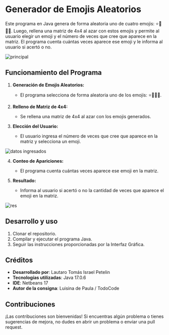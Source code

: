 # Generador de Emojis Aleatorios

Este programa en Java genera de forma aleatoria uno de cuatro emojis: ⭐🎄🎅🎁. Luego, rellena una matriz de 4x4 al azar con estos emojis y permite al usuario elegir un emoji y el número de veces que cree que aparece en la matriz. El programa cuenta cuántas veces aparece ese emoji y le informa al usuario si acertó o no.

![principal](https://github.com/user-attachments/assets/3fc344e2-fb90-4a33-9842-b36afc489515)

## Funcionamiento del Programa

1. **Generación de Emojis Aleatorios:**
   - El programa selecciona de forma aleatoria uno de los emojis: ⭐🎄🎅🎁.

2. **Relleno de Matriz de 4x4:**
   - Se rellena una matriz de 4x4 al azar con los emojis generados.

3. **Elección del Usuario:**
   - El usuario ingresa el número de veces que cree que aparece en la matriz y selecciona un emoji.

![datos ingresados](https://github.com/user-attachments/assets/39aa728e-b33e-4725-a443-c270885f51a0)

4. **Conteo de Apariciones:**
   - El programa cuenta cuántas veces aparece ese emoji en la matriz.

5. **Resultado:**
   - Informa al usuario si acertó o no la cantidad de veces que aparece el emoji en la matriz.

![res](https://github.com/user-attachments/assets/c619acd0-8cd9-447f-b3b5-0ca6613d5fcf)

## Desarrollo y uso

1. Clonar el repositorio.
2. Compilar y ejecutar el programa Java.
3. Seguir las instrucciones proporcionadas por la Interfaz Gráfica.

## Créditos

- **Desarrollado por**: Lautaro Tomás Israel Petelin
- **Tecnologías utilizadas**: Java 17.0.6
- **IDE**: Netbeans 17
- **Autor de la consigna**: Luisina de Paula / TodoCode

## Contribuciones

¡Las contribuciones son bienvenidas! Si encuentras algún problema o tienes sugerencias de mejora, no dudes en abrir un problema o enviar una pull request.
